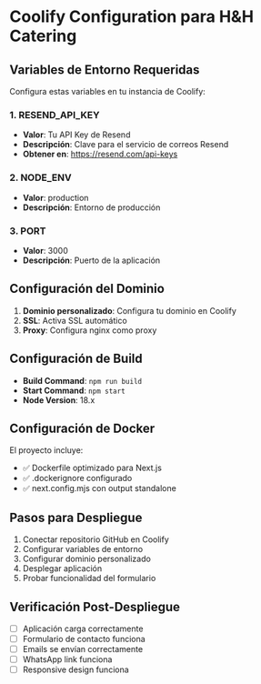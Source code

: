 # Coolify Configuration para H&H Catering

## Variables de Entorno Requeridas

Configura estas variables en tu instancia de Coolify:

### 1. RESEND_API_KEY
- **Valor**: Tu API Key de Resend
- **Descripción**: Clave para el servicio de correos Resend
- **Obtener en**: https://resend.com/api-keys

### 2. NODE_ENV
- **Valor**: production
- **Descripción**: Entorno de producción

### 3. PORT
- **Valor**: 3000
- **Descripción**: Puerto de la aplicación

## Configuración del Dominio

1. **Dominio personalizado**: Configura tu dominio en Coolify
2. **SSL**: Activa SSL automático
3. **Proxy**: Configura nginx como proxy

## Configuración de Build

- **Build Command**: `npm run build`
- **Start Command**: `npm start`
- **Node Version**: 18.x

## Configuración de Docker

El proyecto incluye:
- ✅ Dockerfile optimizado para Next.js
- ✅ .dockerignore configurado
- ✅ next.config.mjs con output standalone

## Pasos para Despliegue

1. Conectar repositorio GitHub en Coolify
2. Configurar variables de entorno
3. Configurar dominio personalizado
4. Desplegar aplicación
5. Probar funcionalidad del formulario

## Verificación Post-Despliegue

- [ ] Aplicación carga correctamente
- [ ] Formulario de contacto funciona
- [ ] Emails se envían correctamente
- [ ] WhatsApp link funciona
- [ ] Responsive design funciona
